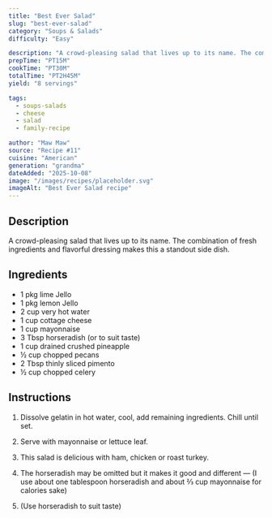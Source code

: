 ```yaml
---
title: "Best Ever Salad"
slug: "best-ever-salad"
category: "Soups & Salads"
difficulty: "Easy"

description: "A crowd-pleasing salad that lives up to its name. The combination of fresh ingredients and flavorful dressing makes this a standout side dish."
prepTime: "PT15M"
cookTime: "PT30M"
totalTime: "PT2H45M"
yield: "8 servings"

tags:
  - soups-salads
  - cheese
  - salad
  - family-recipe

author: "Maw Maw"
source: "Recipe #11"
cuisine: "American"
generation: "grandma"
dateAdded: "2025-10-08"
image: "/images/recipes/placeholder.svg"
imageAlt: "Best Ever Salad recipe"
---
```


## Description

A crowd-pleasing salad that lives up to its name. The combination of fresh ingredients and flavorful dressing makes this a standout side dish.

## Ingredients

- 1 pkg lime Jello
- 1 pkg lemon Jello
- 2 cup very hot water
- 1 cup cottage cheese
- 1 cup mayonnaise
- 3 Tbsp horseradish (or to suit taste)
- 1 cup drained crushed pineapple
- ½ cup chopped pecans
- 2 Tbsp thinly sliced pimento
- ½ cup chopped celery

## Instructions

1. Dissolve gelatin in hot water, cool, add remaining ingredients. Chill until set.

2. Serve with mayonnaise or lettuce leaf.

3. This salad is delicious with ham, chicken or roast turkey.

4. The horseradish may be omitted but it makes it good and different — (I use about one tablespoon horseradish and about ⅔ cup mayonnaise for calories sake)

5. (Use horseradish to suit taste)